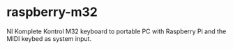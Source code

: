 # raspberry-m32
NI Komplete Kontrol M32 keyboard to portable PC with Raspberry Pi and the MIDI keybed as system input.
